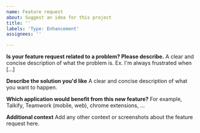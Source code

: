 ```yaml
---
name: Feature request
about: Suggest an idea for this project
title: ''
labels: 'Type: Enhancement'
assignees: ''

---
```


**Is your feature request related to a problem? Please describe.**
A clear and concise description of what the problem is. Ex. I'm always frustrated when [...]

**Describe the solution you'd like**
A clear and concise description of what you want to happen.

**Which application would benefit from this new feature?**
For example, Talkify, Teamwork (mobile, web), chrome extensions, ...

**Additional context**
Add any other context or screenshots about the feature request here.
